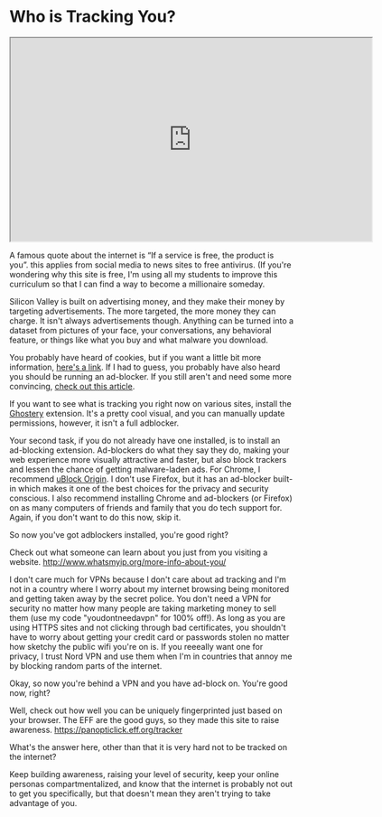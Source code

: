 # Who is Tracking You?

<iframe allowfullscreen height="360" src="https://www.youtube.com/embed/f5O5aXektCw?wmode=opaque" width="640"></iframe>  

A famous quote about the internet is “If a service is free, the product
is you”. this applies from social media to news sites to free antivirus.
(If you're wondering why this site is free, I'm using all my students to
improve this curriculum so that I can find a way to become a millionaire
someday. 

Silicon Valley is built on advertising money, and they make their money
by targeting advertisements. The more targeted, the more money they can
charge. It isn't always advertisements though. Anything can be turned
into a dataset from pictures of your face, your conversations, any
behavioral feature, or things like what you buy and what malware you
download.

You probably have heard of cookies, but if you want a little bit more
information, <a href="http://computer.howstuffworks.com/cookie.htm" rel="noopener"
target="_blank">here's a link</a>. If I had to guess, you probably have
also heard you should be running an ad-blocker. If you still aren't and
need some more convincing, [check out this
article](https://lifehacker.com/5649025/why-you-should-use-adblock-plus-even-if-you-dont-block-ads).

If you want to see what is tracking you right now on various sites,
install the <a href="https://www.ghostery.com/" rel="noopener"
target="_blank">Ghostery</a> extension. It's a pretty cool visual, and
you can manually update permissions, however, it isn't a full adblocker.

Your second task, if you do not already have one installed, is to
install an ad-blocking extension. Ad-blockers do what they say they do,
making your web experience more visually attractive and faster, but also
block trackers and lessen the chance of getting malware-laden ads. For
Chrome, I recommend <a
href="https://chrome.google.com/webstore/detail/ublock-origin/cjpalhdlnbpafiamejdnhcphjbkeiagm?hl=en"
rel="noopener" target="_blank">uBlock Origin</a>. I don't use Firefox,
but it has an ad-blocker built-in which makes it one of the best choices
for the privacy and security conscious. I also recommend installing
Chrome and ad-blockers (or Firefox) on as many computers of friends and
family that you do tech support for. Again, if you don't want to do this
now, skip it. 

So now you've got adblockers installed, you're good right?

Check out what someone can learn about you just from you visiting a
website.
<a href="http://www.whatsmyip.org/more-info-about-you/" rel="noopener"
target="_blank">http://www.whatsmyip.org/more-info-about-you/</a>

I don't care much for VPNs because I don't care about ad tracking and
I'm not in a country where I worry about my internet browsing being
monitored and getting taken away by the secret police. You don't need a
VPN for security no matter how many people are taking marketing money to
sell them (use my code "youdontneedavpn" for 100% off!). As long as you
are using HTTPS sites and not clicking through bad certificates, you
shouldn't have to worry about getting your credit card or passwords
stolen no matter how sketchy the public wifi you're on is. If you
reeeally want one for privacy, I trust Nord VPN and use them when I'm in
countries that annoy me by blocking random parts of the internet.

Okay, so now you're behind a VPN and you have ad-block on. You're good
now, right?

Well, check out how well you can be uniquely fingerprinted just based on
your browser. The EFF are the good guys, so they made this site to raise
awareness. <a href="https://panopticlick.eff.org/tracker" rel="noopener"
target="_blank">https://panopticlick.eff.org/tracker</a>

What's the answer here, other than that it is very hard not to be
tracked on the internet?

Keep building awareness, raising your level of security, keep your
online personas compartmentalized, and know that the internet is
probably not out to get you specifically, but that doesn't mean they
aren't trying to take advantage of you.
